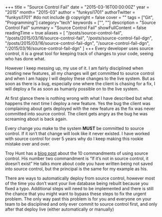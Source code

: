 +++
title = "Source Control Fail"
date = "2015-03-16T00:00:00Z"
year = "2015"
month= "2015-03"
author = "funkysi1701"
authorTwitter = "funkysi1701" #do not include @
copyright = false
cover = ""
tags = ["Git", "Programming"]
category="tech"
keywords = ["", ""]
description = "Source Control Fail"
summary = "Source Control Fail"
showFullContent = false
readingTime = true
aliases = [
    "/posts/source-control-fail",
    "/posts/2015/03/16/source-control-fail",
    "/posts/source-control-fail-dgn",
    "/posts/2015/03/16/source-control-fail-dgn",
    "/source-control-fail-dgn",
    "/2015/03/16/source-control-fail-dgn"
]
+++
Every developer uses source control, it is a great tool for keeping track of changes to your code, seeing who has done what.

However I keep messing up, my use of it. I am fairly disciplined when creating new features, all my changes will get committed to source control and when I am happy I will deploy these changes to the live system. But as soon as there is a bug, especially one where the client is chasing for a fix, I will deploy a fix as soon as humanly possible on to the live system.

At first glance there is nothing wrong with what I have described but what happens the next time I deploy a new feature. Yes the bug the client was complaining about gets deployed with the new feature as the fix was never committed into source control. The client gets angry as the bug he was screaming about is back again.

Every change you make to the system **MUST** be committed to source control. If it isn’t that change will look like it never existed. I have worked with source control for over 5 years why do I keep making this rookie mistake over and over.

Troy Hunt has a [blog post](http://www.troyhunt.com/2011/05/10-commandments-of-good-source-control.html) about the 10 commandments of using source control. His number two commandment is “If it’s not in source control, it doesn’t exist” He talks more about code you have written being not saved into source control, but the principal is the same for my example as his.

There are ways to automatically deploy from source control, however most of the time you don’t want your live database being rebuilt because you fixed a typo. Additional steps will need to be implemented and there is still the chance that you might want to bypass these steps to fix the urgent problem. The only way past this problem is for you and everyone on your team to be disciplined and only ever commit to source control first, and only after that deploy live (either automatically or manually)